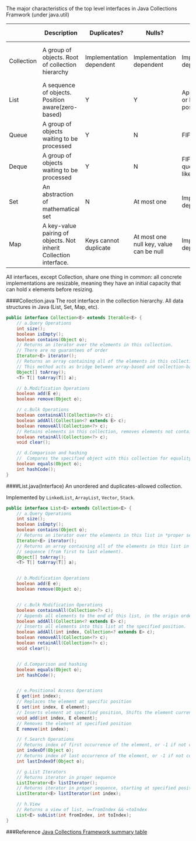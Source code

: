 
The major characteristics of the top level interfaces in Java Collections Framwork (under java.util)

|          |Description|Duplicates?|Nulls?|Insertion Order|Sub-interfaces|Implementations|
|----------|-----------|-----------|------|---------------|--------------|---------------|
|Collection|A group of objects. Root of collection hierarchy|Implementation dependent|Implementation dependent|Implementation dependent|Set, SortedSet, NavigableSet, List, Queue, Deque||
|List      |A sequence of objects. Position aware(zero-based)|Y|Y|Append at end or by specific position(inded)||ArrayList, LinkedList|
|Queue     |A group of objects waiting to be processed|Y|N|FIFO|Deque|PriorityQueue, LinkedList, ArrayDeque|
|Deque     |A group of objects waiting to be processed|Y|N|FIFO like a queue, or LIFO like a stack||ArrayDeque, LinkedList|
|Set       |An abstraction of mathematical set|N|At most one|Implementation dependent|SortedSet, navigableSet|HashSet, LinkedHashSet, TreeSet|
|Map       |A key-value pairing of objects. Not inherit Collection interface.|Keys cannot duplicate|At most one null key, value can be null|Implementation dependent|SortedMap, NavigableMap|HashMap, LinkedHashMap, TreeMap|

All interfaces, except Collection, share one thing in common: all concrete implementations are resizable, meaning they have an initial capacity that can hold x elements before resizing.



####Collection.java
The root interface in the collection hierarchy. All data structures in Java (List, Set, Map, etc).
```Java
public interface Collection<E> extends Iterable<E> {
    // a.Query Operations
    int size();
    boolean isEmpty();
    boolean contains(Object o);
    // Returns an iterator over the elements in this collection.  
    // There are no guarantees of order
    Iterator<E> iterator();
    // Returns an array containing all of the elements in this collection.
    // This method acts as bridge between array-based and collection-based APIs.
    Object[] toArray();
    <T> T[] toArray(T[] a);

    // b.Modification Operations
    boolean add(E e);
    boolean remove(Object o);

    // c.Bulk Operations
    boolean containsAll(Collection<?> c);
    boolean addAll(Collection<? extends E> c);
    boolean removeAll(Collection<?> c);
    // Retains elements in this collection, removes elements not contained
    boolean retainAll(Collection<?> c);
    void clear();

    // d.Comparison and hashing
    //  Compares the specified object with this collection for equality.
    boolean equals(Object o);
    int hashCode();
}
```

####List.java(Interface)
An unordered and duplicates-allowed collection. 

Implemented by `LinkedList`, `ArrayList`, `Vector`, `Stack`.
```Java
public interface List<E> extends Collection<E> {
    // a.Query Operations
    int size();
    boolean isEmpty();
    boolean contains(Object o);
    // Returns an iterator over the elements in this list in *proper sequence*.
    Iterator<E> iterator();
    // Returns an array containing all of the elements in this list in proper
    // sequence (from first to last element).
    Object[] toArray();
    <T> T[] toArray(T[] a);


    // b.Modification Operations
    boolean add(E e);
    boolean remove(Object o);


    // c.Bulk Modification Operations
    boolean containsAll(Collection<?> c);
    // Appends all elements to the end of this list, in the origin order
    boolean addAll(Collection<? extends E> c);
    // Inserts all elements into this list at the specified position.
    boolean addAll(int index, Collection<? extends E> c);
    boolean removeAll(Collection<?> c);
    boolean retainAll(Collection<?> c);
    void clear();


    // d.Comparison and hashing
    boolean equals(Object o);
    int hashCode();


    // e.Positional Access Operations
    E get(int index);
    // Replaces the element at specific position
    E set(int index, E element);
    // Inserts element at specified position, Shifts the element currently to right
    void add(int index, E element);
    // Removes the element at specified position
    E remove(int index);

    // f.Search Operations
    // Returns index of first occurrence of the element, or -1 if not contain
    int indexOf(Object o);
    // Returns index of last occurrence of the element, or -1 if not contain
    int lastIndexOf(Object o);

    // g.List Iterators
    // Returns iterator in proper sequence
    ListIterator<E> listIterator();
    // Returns iterator in proper sequence, starting at specified position
    ListIterator<E> listIterator(int index);

    // h.View
    // Returns a view of list, >=fromIndex && <toIndex
    List<E> subList(int fromIndex, int toIndex);
}
```


###Reference
[Java Collections Framework summary table](http://www.codejava.net/java-core/collections/java-collections-framework-summary-table)
